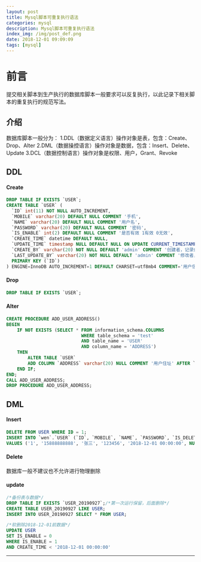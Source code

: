 ```yaml
---
layout: post
title: Mysql脚本可重复执行语法
categories: mysql
description: Mysql脚本可重复执行语法
index_img: /img/post_def.png
date: 2018-12-01 09:09:09
tags: [mysql]
---
```


# 前言

提交相关脚本到生产执行的数据库脚本一般要求可以反复执行，以此记录下相关脚本的重复执行的规范写法。

## 介绍

数据库脚本一般分为：
1.DDL（数据定义语言）操作对象是表，包含：Create、Drop、Alter
2.DML（数据操控语言）操作对象是数据，包含：Insert、Delete、Update
3.DCL（数据控制语言）操作对象是权限、用户，Grant、Revoke

## DDL

#### Create

```sql
DROP TABLE IF EXISTS `USER`;
CREATE TABLE `USER` (
  `ID` int(11) NOT NULL AUTO_INCREMENT,
  `MOBILE` varchar(20) DEFAULT NULL COMMENT '手机',
  `NAME` varchar(20) DEFAULT NULL COMMENT '用户名',
  `PASSWORD` varchar(20) DEFAULT NULL COMMENT '密码',
  `IS_ENABLE` int(2) DEFAULT NULL COMMENT '是否有效 1有效 0无效',
  `CREATE_TIME` datetime DEFAULT NULL,
  `UPDATE_TIME` timestamp NULL DEFAULT NULL ON UPDATE CURRENT_TIMESTAMP,
  `CREATE_BY` varchar(20) NOT NULL DEFAULT 'admin' COMMENT '创建者，记录创建者信息',
  `LAST_UPDATE_BY` varchar(20) NOT NULL DEFAULT 'admin' COMMENT '修改者，记录修改者信息',
  PRIMARY KEY (`ID`)
) ENGINE=InnoDB AUTO_INCREMENT=1 DEFAULT CHARSET=utf8mb4 COMMENT='用户信息表';

```

#### Drop

```sql
DROP TABLE IF EXISTS `USER`;

```

#### Alter

```sql
CREATE PROCEDURE ADD_USER_ADDRESS()
BEGIN
    IF NOT EXISTS (SELECT * FROM information_schema.COLUMNS
							WHERE table_schema = 'test'
							AND table_name = 'USER'
							AND column_name = 'ADDRESS')
	THEN
		ALTER TABLE `USER`
		ADD COLUMN `ADDRESS` varchar(20) NULL COMMENT '用户住址' AFTER `UPDATE_TIME`;
	END IF;
END;
CALL ADD_USER_ADDRESS;
DROP PROCEDURE ADD_USER_ADDRESS;

```

## DML

#### Insert

```sql
DELETE FROM USER WHERE ID = 1;
INSERT INTO `wen`.`USER` (`ID`, `MOBILE`, `NAME`, `PASSWORD`, `IS_DELETED`, `CREATE_TIME`, `LAST_UPDATE_TIME`, `CREATE_BY`, `LAST_UPDATE_BY`)
VALUES ('1', '15888888888', '张三', '123456', '2018-12-01 00:00:00', NULL, 'admin', 'admin');

```

#### Delete

数据库一般不建议也不允许进行物理删除

#### update

```sql
/*备份表与数据*/
DROP TABLE IF EXISTS `USER_20190927`;/*第一次运行保留，后面删除*/
CREATE TABLE USER_20190927 LIKE USER;
INSERT INTO USER_20190927 SELECT * FROM USER;

/*软删除2018-12-01前数据*/
UPDATE USER
SET IS_ENABLE = 0
WHERE IS_ENABLE = 1
AND CREATE_TIME < '2018-12-01 00:00:00'
```

-------------------------

